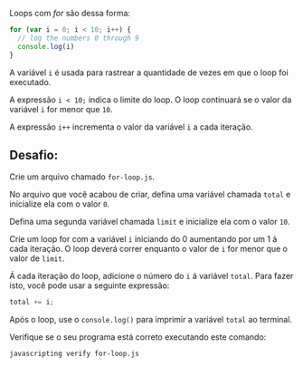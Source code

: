 Loops com *for* são dessa forma:

```js
for (var i = 0; i < 10; i++) {
  // log the numbers 0 through 9
  console.log(i)
}
```

A variável `i` é usada para rastrear a quantidade de vezes em que o loop foi executado.

A expressão `i < 10;` indica o limite do loop.
O loop continuará se o valor da variável `i` for menor que `10`.

A expressão `i++` incrementa o valor da variável `i` a cada iteração.

## Desafio:

Crie um arquivo chamado `for-loop.js`.

No arquivo que você acabou de criar, defina uma variável chamada `total` e inicialize ela com o valor `0`.

Defina uma segunda variável chamada `limit` e inicialize ela com o valor `10`.

Crie um loop for com a variável `i` iniciando do 0 aumentando por um 1 á cada iteração. O loop deverá correr enquanto o valor de `i` for menor que o valor de `limit`.

Á cada iteração do loop, adicione o número do `i` á variável `total`. Para fazer isto, você pode usar a seguinte expressão:

```js
total += i;
```

Após o loop, use o `console.log()` para imprimir a variável `total` ao terminal.

Verifique se o seu programa está correto executando este comando:

```bash
javascripting verify for-loop.js
```
